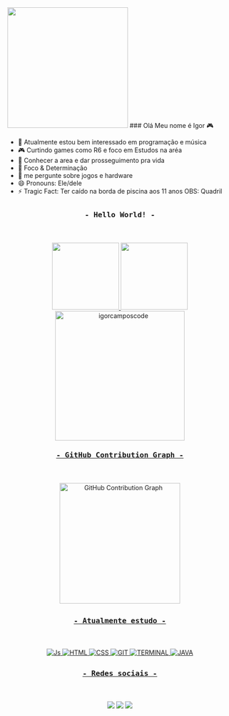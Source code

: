 <img src="https://giphy.com/embed/3o7WTAkv7Ze17SWMOQ" width="270" height="270" frameBorder="0" class="giphy-embed" allowFullScreen>
### Olá Meu nome é Igor  🎮

<!--
**IgorcamposCODE/IgorcamposCODE** is a ✨ _special_ ✨ repository because its `README.md` (this file) appears on your GitHub profile.                 

Here are some ideas to get you started:
-->
- 🔭 Atualmente estou bem interessado em programação e música
- 🎮 Curtindo games como R6 e foco em Estudos na aréa 
- 📖 Conhecer a area e dar prosseguimento pra vida
- 🤔 Foco & Determinação
- 💬 me pergunte sobre jogos e hardware
- 😄 Pronouns: Ele/dele
- ⚡ Tragic Fact: Ter caído na borda de piscina aos 11 anos OBS: Quadril 

##

### <p style="display: inline_block" align="center"><samp> - Hello World! - </samp></p><br>

<div style="display: inline_block" align="center" >
<a href="https://github.com/igorcamposcode">
<img height="150em" src="https://github-readme-stats.vercel.app/api?username=igorcamposcode&show_icons=true&theme=monokai&include_all_commits=true&count_private=true"/>
<img height="150em" src="https://github-readme-stats.vercel.app/api/top-langs/?username=igorcamposcode&layout=compact&langs_count=7&theme=monokai"/>
</div>
  
<div style="display: inline_block" align="center" > 
<a href="https://github.com/igorcamposcode"> 
<img height="290em" src="https://github-readme-streak-stats.herokuapp.com/?user=igorcamposcode&theme=monokai" alt="igorcamposcode" />
</div>
  
### <p style="display: inline_block" align="center"><samp> - GitHub Contribution Graph - </samp></p><br>
  
 <div style="display: inline_block" align="center" >
  <a href="https://github.com/Ashutosh00710/github-readme-activity-graph"> 
  <img height="270em" src="https://github-readme-activity-graph.cyclic.app/graph?username=igorcamposcode&theme=monokai" alt="GitHub Contribution Graph"/>
</div>
  
## 
  
### <p style="display: inline_block" align="center"><samp> - Atualmente estudo - </samp></p><br>
  
<div style="display: inline_block" align="center">
  <img  alt="Js" src="https://img.shields.io/badge/JavaScript-F7DF1E?style=for-the-badge&logo=javascript&logoColor=black">
  <img  alt="HTML" src="https://img.shields.io/badge/HTML5-E34F26?style=for-the-badge&logo=html5&logoColor=white">
  <img  alt="CSS" src="https://img.shields.io/badge/CSS3-1572B6?style=for-the-badge&logo=css3&logoColor=white">
  <img  alt="GIT" src="https://img.shields.io/badge/GIT-E44C30?style=for-the-badge&logo=git&logoColor=white">
  <img  alt="TERMINAL" src="https://img.shields.io/badge/windows%20terminal-4D4D4D?style=for-the-badge&logo=windows%20terminal&logoColor=white">
  <img alt="JAVA" src="https://img.shields.io/badge/Java-ED8B00?style=for-the-badge&logo=java&logoColor=white">
  
</div>
  
##    
  
### <p style="display: inline_block" align="center"><samp> - Redes sociais - </samp></p><br>
  
  <div style="display: inline_block" align="center" > 
 	<a href="https://www.twitch.tv/umnerdgeektv" target="_blank"><img src="https://img.shields.io/badge/Twitch-9146FF?style=for-the-badge&logo=twitch&logoColor=white" target="_blank"></a>
  <a href = "https://gitlab.com/IgorSilvaCODE"><img src="https://img.shields.io/badge/GitLab-330F63?style=for-the-badge&logo=gitlab&logoColor=white" target="_blank"></a>
  <a href="https://www.linkedin.com/in/igor-campos-da-silva-b80010143/" target="_blank"><img src="https://img.shields.io/badge/-LinkedIn-%230077B5?style=for-the-badge&logo=linkedin&logoColor=white" target="_blank"></a>
  </div>
  
##



